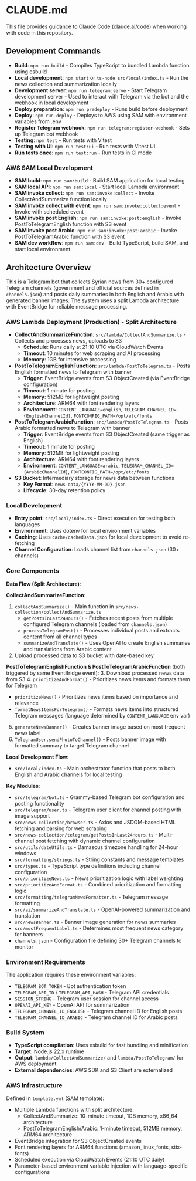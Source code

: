 # CLAUDE.md

This file provides guidance to Claude Code (claude.ai/code) when working with code in this repository.

## Development Commands

- **Build**: `npm run build` - Compiles TypeScript to bundled Lambda function using esbuild
- **Local development**: `npm start` or `ts-node src/local/index.ts` - Run the news collection and summarization locally
- **Development server**: `npm run telegram:serve` - Start Telegram development server - Used to interact with Telegram via the bot and the webhook in local development
- **Deploy preparation**: `npm run predeploy` - Runs build before deployment
- **Deploy**: `npm run deploy` - Deploys to AWS using SAM with environment variables from .env
- **Register Telegram webhook**: `npm run telegram:register-webhook` - Sets up Telegram bot webhook
- **Testing**: `npm test` - Run tests with Vitest
- **Testing with UI**: `npm run test:ui` - Run tests with Vitest UI
- **Run tests once**: `npm run test:run` - Run tests in CI mode

### AWS SAM Local Development

- **SAM build**: `npm run sam:build` - Build SAM application for local testing
- **SAM local API**: `npm run sam:local` - Start local Lambda environment
- **SAM invoke collect**: `npm run sam:invoke:collect` - Invoke CollectAndSummarize function locally
- **SAM invoke collect with event**: `npm run sam:invoke:collect:event` - Invoke with scheduled event
- **SAM invoke post English**: `npm run sam:invoke:post:english` - Invoke PostToTelegramEnglish function with S3 event
- **SAM invoke post Arabic**: `npm run sam:invoke:post:arabic` - Invoke PostToTelegramArabic function with S3 event
- **SAM dev workflow**: `npm run sam:dev` - Build TypeScript, build SAM, and start local environment

## Architecture Overview

This is a Telegram bot that collects Syrian news from 30+ configured Telegram channels (government and official sources defined in `channels.json`) and posts daily summaries in both English and Arabic with generated banner images. The system uses a split Lambda architecture with EventBridge for reliable message processing.

### AWS Lambda Deployment (Production) - Split Architecture

- **CollectAndSummarizeFunction**: `src/lambda/CollectAndSummarize.ts` - Collects and processes news, uploads to S3
  - **Schedule**: Runs daily at 21:10 UTC via CloudWatch Events
  - **Timeout**: 10 minutes for web scraping and AI processing
  - **Memory**: 1GB for intensive processing
- **PostToTelegramEnglishFunction**: `src/lambda/PostToTelegram.ts` - Posts English formatted news to Telegram with banner
  - **Trigger**: EventBridge events from S3 ObjectCreated (via EventBridge configuration)
  - **Timeout**: 1 minute for posting
  - **Memory**: 512MB for lightweight posting
  - **Architecture**: ARM64 with font rendering layers
  - **Environment**: `CONTENT_LANGUAGE=english`, `TELEGRAM_CHANNEL_ID={EnglishChannelId}`, `FONTCONFIG_PATH=/opt/etc/fonts`
- **PostToTelegramArabicFunction**: `src/lambda/PostToTelegram.ts` - Posts Arabic formatted news to Telegram with banner
  - **Trigger**: EventBridge events from S3 ObjectCreated (same trigger as English)
  - **Timeout**: 1 minute for posting
  - **Memory**: 512MB for lightweight posting
  - **Architecture**: ARM64 with font rendering layers
  - **Environment**: `CONTENT_LANGUAGE=arabic`, `TELEGRAM_CHANNEL_ID={ArabicChannelId}`, `FONTCONFIG_PATH=/opt/etc/fonts`
- **S3 Bucket**: Intermediary storage for news data between functions
  - **Key Format**: `news-data/{YYYY-MM-DD}.json`
  - **Lifecycle**: 30-day retention policy

### Local Development

- **Entry point**: `src/local/index.ts` - Direct execution for testing both languages
- **Environment**: Uses dotenv for local environment variables
- **Caching**: Uses `cache/cachedData.json` for local development to avoid re-fetching
- **Channel Configuration**: Loads channel list from `channels.json` (30+ channels)

### Core Components

**Data Flow (Split Architecture)**:

**CollectAndSummarizeFunction**:

1. `collectAndSummarize()` - Main function in `src/news-collection/collectAndSummarize.ts`
   - `getPostsInLast24Hours()` - Fetches recent posts from multiple configured Telegram channels (loaded from `channels.json`)
   - `processTelegramPost()` - Processes individual posts and extracts content from all channel types
   - `summarizeAndTranslate()` - Uses OpenAI to create English summaries and translations from Arabic content
2. Upload processed data to S3 bucket with date-based key

**PostToTelegramEnglishFunction & PostToTelegramArabicFunction** (both triggered by same EventBridge event):
3. Download processed news data from S3
4. `prioritizeAndFormat()` - Prioritizes news items and formats them for Telegram
   - `prioritizeNews()` - Prioritizes news items based on importance and relevance
   - `formatNewsItemsForTelegram()` - Formats news items into structured Telegram messages (language determined by `CONTENT_LANGUAGE` env var)
5. `generateNewsBanner()` - Creates banner image based on most frequent news label
6. `TelegramUser.sendPhotoToChannel()` - Posts banner image with formatted summary to target Telegram channel

**Local Development Flow**:

- `src/local/index.ts` - Main orchestrator function that posts to both English and Arabic channels for local testing

**Key Modules**:

- `src/telegram/bot.ts` - Grammy-based Telegram bot configuration and posting functionality
- `src/telegram/user.ts` - Telegram user client for channel posting with image support
- `src/news-collection/browser.ts` - Axios and JSDOM-based HTML fetching and parsing for web scraping
- `src/news-collection/telegram/getPostsInLast24Hours.ts` - Multi-channel post fetching with dynamic channel configuration
- `src/utils/dateUtils.ts` - Damascus timezone handling for 24-hour windows
- `src/formatting/strings.ts` - String constants and message templates
- `src/types.ts` - TypeScript type definitions including channel configuration
- `src/prioritizeNews.ts` - News prioritization logic with label weighting
- `src/prioritizeAndFormat.ts` - Combined prioritization and formatting logic
- `src/formatting/telegramNewsFormatter.ts` - Telegram message formatting
- `src/ai/summarizeAndTranslate.ts` - OpenAI-powered summarization and translation
- `src/newsBanner.ts` - Banner image generation for news summaries
- `src/mostFrequentLabel.ts` - Determines most frequent news category for banners
- `channels.json` - Configuration file defining 30+ Telegram channels to monitor

### Environment Requirements

The application requires these environment variables:

- `TELEGRAM_BOT_TOKEN` - Bot authentication token
- `TELEGRAM_API_ID` / `TELEGRAM_API_HASH` - Telegram API credentials
- `SESSION_STRING` - Telegram user session for channel access
- `OPENAI_API_KEY` - OpenAI API for summarization
- `TELEGRAM_CHANNEL_ID_ENGLISH` - Telegram channel ID for English posts
- `TELEGRAM_CHANNEL_ID_ARABIC` - Telegram channel ID for Arabic posts

### Build System

- **TypeScript compilation**: Uses esbuild for fast bundling and minification
- **Target**: Node.js 22.x runtime
- **Output**: `lambda/CollectAndSummarize/` and `lambda/PostToTelegram/` for AWS deployment
- **External dependencies**: AWS SDK and S3 Client are externalized

### AWS Infrastructure

Defined in `template.yml` (SAM template):

- Multiple Lambda functions with split architecture:
  - CollectAndSummarize: 10-minute timeout, 1GB memory, x86_64 architecture
  - PostToTelegramEnglish/Arabic: 1-minute timeout, 512MB memory, ARM64 architecture
- EventBridge integration for S3 ObjectCreated events
- Font rendering layers for ARM64 functions (amazon_linux_fonts, stix-fonts)
- Scheduled execution via CloudWatch Events (21:10 UTC daily)
- Parameter-based environment variable injection with language-specific configurations
